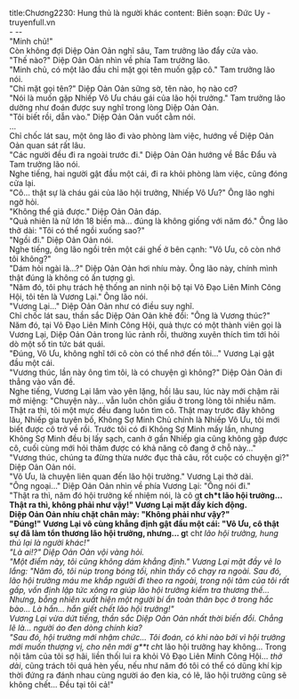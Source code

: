 title:Chương2230: Hung thủ là người khác
content:
Biên soạn: Đức Uy - truyenfull.vn<br>- --<br>"Minh chủ!"<br>Còn không đợi Diệp Oản Oản nghĩ sâu, Tam trưởng lão đẩy cửa vào.<br>"Thế nào?" Diệp Oản Oản nhìn về phía Tam trưởng lão.<br>"Minh chủ, có một lão đầu chỉ mặt gọi tên muốn gặp cô." Tam trưởng lão nói.<br>"Chỉ mặt gọi tên?" Diệp Oản Oản sững sờ, tên nào, họ nào cơ?<br>"Nói là muốn gặp Nhiếp Vô Ưu cháu gái của lão hội trưởng." Tam trưởng lão dường như đoán được suy nghĩ trong lòng Diệp Oản Oản.<br>"Tôi biết rồi, dẫn vào." Diệp Oản Oản vuốt cằm nói.<br>...<br>Chỉ chốc lát sau, một ông lão đi vào phòng làm việc, hướng về Diệp Oản Oản quan sát rất lâu.<br>"Các người đều đi ra ngoài trước đi." Diệp Oản Oản hướng về Bắc Đẩu và Tam trưởng lão nói.<br>Nghe tiếng, hai người gật đầu một cái, đi ra khỏi phòng làm việc, cũng đóng cửa lại.<br>"Cô... thật sự là cháu gái của lão hội trưởng, Nhiếp Vô Ưu?" Ông lão nghi ngờ hỏi.<br>"Không thể giả được." Diệp Oản Oản đáp.<br>"Quả nhiên là nữ lớn 18 biến mà... đúng là không giống với năm đó." Ông lão thở dài: "Tôi có thể ngồi xuống sao?"<br>"Ngồi đi." Diệp Oản Oản nói.<br>Nghe tiếng, ông lão ngồi trên một cái ghế ở bên cạnh: "Vô Ưu, cô còn nhớ tôi không?"<br>"Dám hỏi ngài là...?" Diệp Oản Oản hơi nhíu mày. Ông lão này, chính mình thật đúng là không có ấn tượng gì.<br>"Năm đó, tôi phụ trách hệ thống an ninh nội bộ tại Võ Đạo Liên Minh Công Hội, tôi tên là Vương Lại." Ông lão nói.<br>"Vương Lại..." Diệp Oản Oản như có điều suy nghĩ.<br>Chỉ chốc lát sau, thần sắc Diệp Oản Oản khẽ đổi: "Ông là Vương thúc?"<br>Năm đó, tại Võ Đạo Liên Minh Công Hội, quả thực có một thành viên gọi là Vương Lại, Diệp Oản Oản trong lúc rảnh rỗi, thường xuyên thích tìm tới hỏi dò một số tin tức bát quái.<br>"Đúng, Vô Ưu, không nghĩ tới cô còn có thể nhớ đến tôi..." Vương Lại gật đầu một cái.<br>"Vương thúc, lần này ông tìm tôi, là có chuyện gì không?" Diệp Oản Oản đi thẳng vào vấn đề.<br>Nghe tiếng, Vương Lại lâm vào yên lặng, hồi lâu sau, lúc này mới chậm rãi mở miệng: "Chuyện này... vẫn luôn chôn giấu ở trong lòng tôi nhiều năm. Thật ra thì, tôi một mực đều đang luôn tìm cô. Thật may trước đây không lâu, Nhiếp gia tuyên bố, Không Sợ Minh Chủ chính là Nhiếp Vô Ưu, tôi mới biết được cô trở về rồi. Trước tôi có đi Không Sợ Minh mấy lần, nhưng Không Sợ Minh đều bị lấy sạch, canh ở gần Nhiếp gia cũng không gặp được cô, cuối cùng mới hỏi thăm được có khả năng cô đang ở chỗ này..."<br>"Vương thúc, chúng ta đừng thừa nước đục thả câu, rốt cuộc có chuyện gì?" Diệp Oản Oản nói.<br>"Vô Ưu, là chuyện liên quan đến lão hội trưởng." Vương Lại thở dài.<br>"Ông ngoại..." Diệp Oản Oản nhìn về phía Vương Lại: "Ông nói đi."<br>"Thật ra thì, năm đó hội trưởng kế nhiệm nói, là cô g**t ch*t lão hội trưởng... Thật ra thì, không phải như vậy!" Vương Lại mặt đầy kích động.<br>Diệp Oản Oản nhíu chặt chân mày: "Không phải như vậy?"<br>"Đúng!" Vương Lại vô cùng khẳng định gật đầu một cái: "Vô Ưu, cô thật sự đã làm tổn thương lão hội trưởng, nhưng... g**t ch*t lão hội trưởng, hung thủ lại là người khác!"<br>"Là ai!?" Diệp Oản Oản vội vàng hỏi.<br>"Một điểm này, tôi cũng không dám khẳng định." Vương Lại mặt đầy vẻ lo lắng: "Năm đó, tôi núp trong bóng tối, nhìn thấy cô chạy ra ngoài. Sau đó, lão hội trưởng máu me khắp người đi theo ra ngoài, trong nội tâm của tôi rất gấp, vốn định lập tức xông ra giúp lão hội trưởng kiểm tra thương thế... Nhưng, bỗng nhiên xuất hiện một người bí ẩn toàn thân bọc ở trong hắc bào... Là hắn... hắn giết chết lão hội trưởng!"<br>Vương Lại vừa dứt tiếng, thần sắc Diệp Oản Oản nhất thời biến đổi. Chẳng lẽ là... người áo đen dòng chính kia?<br>"Sau đó, hội trưởng mới nhậm chức... Tôi đoán, có khi nào bởi vì hội trưởng mới muốn thượng vị, cho nên mới g**t ch*t lão hội trưởng hay không... Trong nội tâm của tôi sợ hãi, liền thối lui ra khỏi Võ Đạo Liên Minh Công Hội... *thở dài*, cũng trách tôi quá hèn yếu, nếu như năm đó tôi có thể có dũng khí kịp thời đứng ra đánh nhau cùng người áo đen kia, có lẽ, lão hội trưởng cũng sẽ không chết... Đều tại tôi cả!"